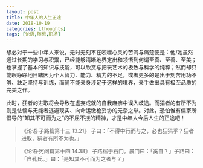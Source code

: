```yaml
---
layout: post
title: 中年人的人生正途
date: 2018-10-19
categories: [thoughts]
tags: [论语,随想,职场]
---
```


想必对于一些中年人来说，无时无刻不在咬噬心灵的苦闷与痛楚便是：他/她虽然通过长期的学习与积累，已经能够清晰地界定出和领悟到何谓至真、至善、至美；也掌握了基本的知识与技能，可以欣赏与把玩艺术的极致与科学的纯粹；然而却只能眼睁睁地目睹因为个人智力、能力、精力的不足，或者更多的是出于刻苦用功不够、缺乏坚持与训练，而尚不能亲身涉足于这样的境界，亲手做出具有极至品质的完美之作。

此时，狂者的进取将会导致在虚妄成就的自我麻痹中误入歧途。而狷者的有所不为则是怯懦与无能者逃避现实、向命运缴枪妥协的无奈之举。对此，恐怕惟有儒家所倡导的“知其不可而为之”的不屈不挠的精神，才是中年人今后人生的正途吧！

> 《论语·子路篇第十三 13.21》 子曰：「不得中行而与之，必也狂狷乎？狂者进取，狷者有所不为也。」

> 《论语·宪问篇第十四 14.38》 子路宿于石门。晨门曰：「奚自？」子路曰：「自孔氏。」曰：「是知其不可而为之者与？」
